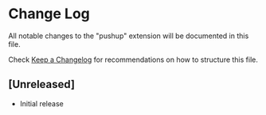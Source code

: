 # Change Log

All notable changes to the "pushup" extension will be documented in this file.

Check [Keep a Changelog](http://keepachangelog.com/) for recommendations on how to structure this file.

## [Unreleased]

- Initial release